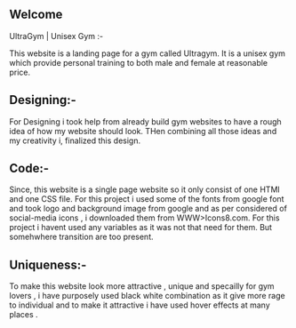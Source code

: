 ## Welcome
UltraGym | Unisex Gym :-

This website is a landing page for a gym called Ultragym. It is a unisex gym which provide personal training to both male and female at reasonable price.

## Designing:-
For Designing i took help from already build gym websites to have a rough idea of how my website should look. THen combining all those ideas and my creativity i, finalized this design.

## Code:-

Since, this website is a single page website so it only consist of one HTMl and one CSS file.
For this project i used some of the fonts from google font and took logo and background image from google and as per considered of social-media icons , i downloaded them from WWW>Icons8.com.
   For this project i havent used any variables as it was not that need for them. But somehwhere transition are too present.

## Uniqueness:-

To make this website look more attractive , unique and specailly for gym lovers ,  i have purposely used black white combination as it give more rage to individual and to make it attractive i have used hover effects at many places .